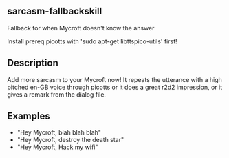 ## sarcasm-fallbackskill
Fallback for when Mycroft doesn't know the answer

Install prereq picotts with 'sudo apt-get libttspico-utils' first!

## Description 
 
Add more sarcasm to your Mycroft now!
It repeats the utterance with a high pitched en-GB voice through picotts
or it does a great r2d2 impression, or it gives a remark from the dialog file.

## Examples 
* "Hey Mycroft, blah blah blah"
* "Hey Mycroft, destroy the death star"
* "Hey Mycroft, Hack my wifi"
